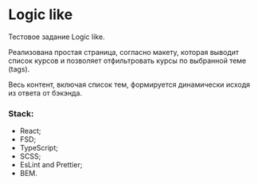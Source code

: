 # Logic like

Тестовое задание Logic like.

Реализована простая страница, согласно макету, которая выводит список курсов и позволяет отфильтровать курсы по выбранной теме (tags). 

Весь контент, включая список тем, формируется динамически исходя из ответа от бэкэнда.

### Stack:
- React;
- FSD;
- TypeScript;
- SCSS;
- EsLint and Prettier;
- BEM.